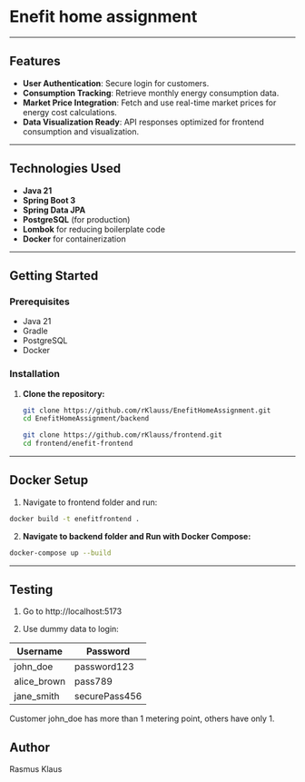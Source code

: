 # Enefit home assignment

---

## Features

- **User Authentication**: Secure login for customers.
- **Consumption Tracking**: Retrieve monthly energy consumption data.
- **Market Price Integration**: Fetch and use real-time market prices for energy cost calculations.
- **Data Visualization Ready**: API responses optimized for frontend consumption and visualization.

---

## Technologies Used

- **Java 21**
- **Spring Boot 3**
- **Spring Data JPA**
- **PostgreSQL** (for production)
- **Lombok** for reducing boilerplate code
- **Docker** for containerization

---

## Getting Started

### Prerequisites

- Java 21
- Gradle
- PostgreSQL 
- Docker

### Installation

1. **Clone the repository:**
   ```bash
   git clone https://github.com/rKlauss/EnefitHomeAssignment.git
   cd EnefitHomeAssignment/backend
    ```
    ```bash
   git clone https://github.com/rKlauss/frontend.git
   cd frontend/enefit-frontend
   ```

---

## Docker Setup

1. Navigate to frontend folder and run:
```bash
docker build -t enefitfrontend .
```

2. **Navigate to backend folder and Run with Docker Compose:**

```bash
docker-compose up --build
```
---
## Testing

1. Go to http://localhost:5173

2. Use dummy data to login:

| Username     | Password  |
| ------------ | --------- |
| john_doe     | password123|
| alice_brown  | pass789 |
| jane_smith   | securePass456 |

Customer john_doe has more than 1 metering point, others have only 1.

## Author
Rasmus Klaus
